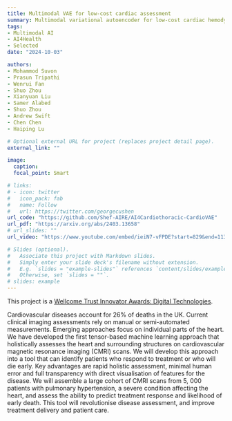 ```yaml
---
title: Multimodal VAE for low-cost cardiac assessment
summary: Multimodal variational autoencoder for low-cost cardiac hemodynamics instability detection
tags:
- Multimodal AI
- AI4Health
- Selected
date: "2024-10-03"

authors:
- Mohammod Suvon
- Prasun Tripathi
- Wenrui Fan
- Shuo Zhou
- Xianyuan Liu
- Samer Alabed
- Shuo Zhou
- Andrew Swift
- Chen Chen
- Haiping Lu

# Optional external URL for project (replaces project detail page).
external_link: ""

image:
  caption: 
  focal_point: Smart

# links:
# - icon: twitter
#   icon_pack: fab
#   name: Follow
#   url: https://twitter.com/georgecushen
url_code: "https://github.com/Shef-AIRE/AI4Cardiothoracic-CardioVAE"
url_pdf: "https://arxiv.org/abs/2403.13658"
# url_slides: ""
url_video: "https://www.youtube.com/embed/ieiN7-vFPDE?start=829&end=1130"

# Slides (optional).
#   Associate this project with Markdown slides.
#   Simply enter your slide deck's filename without extension.
#   E.g. `slides = "example-slides"` references `content/slides/example-slides.md`.
#   Otherwise, set `slides = ""`.
# slides: example
---
```


This project is a [Wellcome Trust Innovator Awards: Digital Technologies](https://grantnav.threesixtygiving.org/grant/360G-Wellcome-215799_Z_19_Z).

Cardiovascular diseases account for 26% of deaths in the UK. Current clinical imaging assessments rely on manual or semi-automated measurements. Emerging approaches focus on individual parts of the heart. We have developed the first tensor-based machine learning approach that holistically assesses the heart and surrounding structures on cardiovascular magnetic resonance imaging (CMRI) scans. We will develop this approach into a tool that can identify patients who respond to treatment or who will die early. Key advantages are rapid holistic assessment, minimal human error and full transparency with direct visualisation of features for the disease. We will assemble a large cohort of CMRI scans from 5, 000 patients with pulmonary hypertension, a severe condition affecting the heart, and assess the ability to predict treatment response and likelihood of early death. This tool will revolutionise disease assessment, and improve treatment delivery and patient care.
